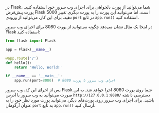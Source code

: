 در Flask، شما می‌توانید از پورت دلخواهی برای اجرای وب سرور خود استفاده کنید. پورت پیش‌فرض Flask 5000 است، اما می‌توانید این پورت را به پورت دیگری تغییر دهید. برای این کار، می‌توانید از ورودی `port` در تابع `app.run()` استفاده کنید.

در اینجا یک مثال نشان می‌دهد چگونه می‌توانید از پورت 8080 برای اجرای وب سرور Flask استفاده کنید:

```python
from flask import Flask

app = Flask(__name__)

@app.route('/')
def hello():
    return 'Hello, World!'

if __name__ == '__main__':
    app.run(port=8080)  # اجرای وب سرور با پورت 8080
```

پس از اجرای این کد، وب سرور Flask شما روی پورت 8080 اجرا خواهد شد. به این صورت می‌توانید به وب سرور با آدرس `http://127.0.0.1:8080/` دسترسی داشته باشید. برای اجرای وب سرور روی پورت‌های دیگر، می‌توانید پورت مورد نظر خود را به عنوان آرگومان `port` به تابع `app.run()` ارسال کنید.
